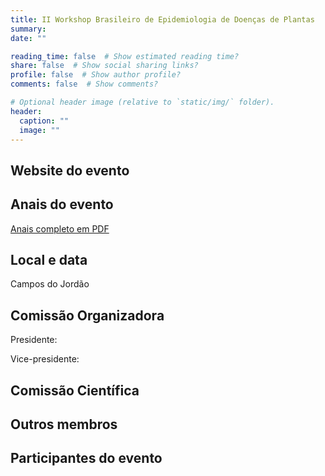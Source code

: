```yaml
---
title: II Workshop Brasileiro de Epidemiologia de Doenças de Plantas
summary: 
date: ""

reading_time: false  # Show estimated reading time?
share: false  # Show social sharing links?
profile: false  # Show author profile?
comments: false  # Show comments?

# Optional header image (relative to `static/img/` folder).
header:
  caption: ""
  image: ""
---
```



## Website do evento




## Anais do evento
<a href = "/pdf/2007/2007-anais.pdf">Anais completo em PDF</a>

## Local e data 
 
Campos do Jordão

## Comissão Organizadora

Presidente:  

Vice-presidente:  


## Comissão Científica  


## Outros membros

## Participantes do evento


